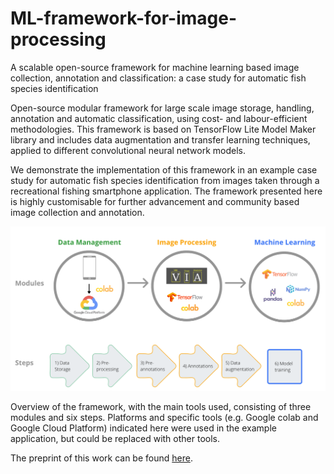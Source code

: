 # ML-framework-for-image-processing

A scalable open-source framework for machine learning based image collection, annotation and classification: a case study for automatic fish species identification

Open-source modular framework for large scale image storage, handling, annotation and automatic classification, using cost- and labour-efficient methodologies. This framework is based on TensorFlow Lite Model Maker library and includes data augmentation and transfer learning techniques, applied to different convolutional neural network models. 

We demonstrate the implementation of this framework in an example case study for automatic fish species identification from images taken through a recreational fishing smartphone application. The framework presented here is highly customisable for further advancement and community based image collection and annotation. 

![Sentiment Python](fig1.png)

Overview of the framework, with the main tools used, consisting of three modules and six steps. Platforms and specific tools (e.g. Google colab and Google Cloud Platform) indicated here were used in the example application, but could be replaced with other tools.

The preprint of this work can be found [here](https://www.biorxiv.org/content/10.1101/2022.06.29.498112v1.abstract).
